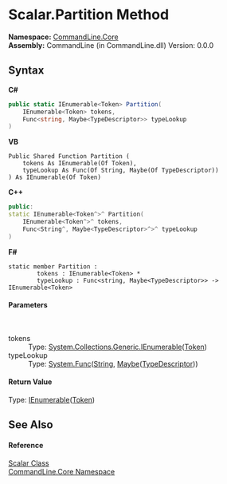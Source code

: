 # Scalar.Partition Method 
 

**Namespace:**&nbsp;<a href="N_CommandLine_Core">CommandLine.Core</a><br />**Assembly:**&nbsp;CommandLine (in CommandLine.dll) Version: 0.0.0

## Syntax

**C#**<br />
``` C#
public static IEnumerable<Token> Partition(
	IEnumerable<Token> tokens,
	Func<string, Maybe<TypeDescriptor>> typeLookup
)
```

**VB**<br />
``` VB
Public Shared Function Partition ( 
	tokens As IEnumerable(Of Token),
	typeLookup As Func(Of String, Maybe(Of TypeDescriptor))
) As IEnumerable(Of Token)
```

**C++**<br />
``` C++
public:
static IEnumerable<Token^>^ Partition(
	IEnumerable<Token^>^ tokens, 
	Func<String^, Maybe<TypeDescriptor>^>^ typeLookup
)
```

**F#**<br />
``` F#
static member Partition : 
        tokens : IEnumerable<Token> * 
        typeLookup : Func<string, Maybe<TypeDescriptor>> -> IEnumerable<Token> 

```


#### Parameters
&nbsp;<dl><dt>tokens</dt><dd>Type: <a href="https://docs.microsoft.com/dotnet/api/system.collections.generic.ienumerable-1" target="_blank">System.Collections.Generic.IEnumerable</a>(<a href="T_CommandLine_Core_Token">Token</a>)<br /></dd><dt>typeLookup</dt><dd>Type: <a href="https://docs.microsoft.com/dotnet/api/system.func-2" target="_blank">System.Func</a>(<a href="https://docs.microsoft.com/dotnet/api/system.string" target="_blank">String</a>, <a href="T_CSharpx_Maybe_1">Maybe</a>(<a href="T_CommandLine_Core_TypeDescriptor">TypeDescriptor</a>))<br /></dd></dl>

#### Return Value
Type: <a href="https://docs.microsoft.com/dotnet/api/system.collections.generic.ienumerable-1" target="_blank">IEnumerable</a>(<a href="T_CommandLine_Core_Token">Token</a>)

## See Also


#### Reference
<a href="T_CommandLine_Core_Scalar">Scalar Class</a><br /><a href="N_CommandLine_Core">CommandLine.Core Namespace</a><br />
